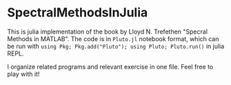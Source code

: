 # SpectralMethodsInJulia
This is julia implementation of the book by Lloyd N. Trefethen "Specral Methods in MATLAB".
The code is in `Pluto.jl` notebook format, which can be run with `using Pkg; Pkg.add("Pluto"); using Pluto; Pluto.run()` in julia REPL.

I organize related programs and relevant exercise in one file. Feel free to play with it!
